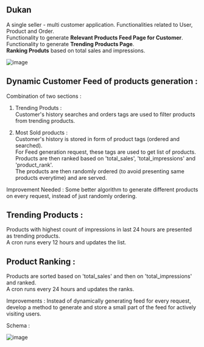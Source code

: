 ## Dukan

A single seller - multi customer application. Functionalities related to User, Product and Order.<br />
Functionality to generate **Relevant Products Feed Page for Customer**. 
Functionality to generate **Trending Products Page**.<br />
**Ranking Produts** based on total sales and impressions.

![image](https://github.com/sacihn173/dukaanSpringBoot/assets/73626851/cc5631c1-9f37-4d6a-b4a2-7f8b769611dc)

Dynamic Customer Feed of products generation :
-
Combination of two sections : 
1. Trending Produts : <br />
   Customer's history searches and orders tags are used to filter products from trending products.
   
3. Most Sold products : <br />
   Customer's history is stored in form of product tags (ordered and searched).<br />
   For Feed generation request, these tags are used to get list of products.<br />
   Products are then ranked based on 'total_sales', 'total_impressions' and 'product_rank'.<br />
   The products are then randomly ordered (to avoid presenting same products everytime) and are served.<br />

Improvement Needed : Some better algorithm to generate different products on every request, instead of just randomly ordering.

Trending Products :
-
Products with highest count of impressions in last 24 hours are presented as trending products.<br />
A cron runs every 12 hours and updates the list.

Product Ranking :
-
Products are sorted based on 'total_sales' and then on 'total_impressions' and ranked.<br />
A cron runs every 24 hours and updates the ranks.


Improvements : Instead of dynamically generating feed for every request, develop a method to generate and store a small part of the feed for actively visiting users.

Schema :

![image](https://github.com/sacihn173/dukaanSpringBoot/assets/73626851/38dcb938-60eb-4649-a687-2643e9528df6)

